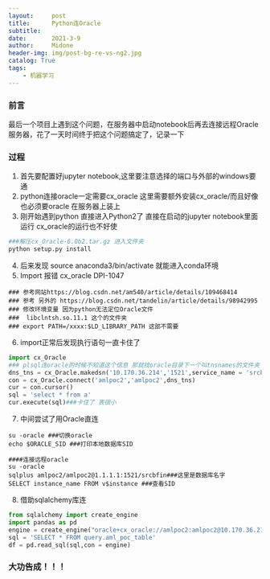 ```yaml
---
layout:     post
title:      Python连Oracle
subtitle:   
date:       2021-3-9
author:     Midone
header-img: img/post-bg-re-vs-ng2.jpg
catalog: True
tags:
    - 机器学习
---
```


### 前言

最后一个项目上遇到这个问题，在服务器中启动notebook后再去连接远程Oracle服务器，花了一天时间终于把这个问题搞定了，记录一下


### 过程

1. 首先要配置好jupyter notebook,这里要注意选择的端口与外部的windows要通
2. python连接oracle一定需要cx_oracle 这里需要额外安装cx_oracle/而且好像也必须要oracle 在服务器上装上
3. 刚开始遇到python 直接进入Python2了 直接在启动的jupyter notebook里面运行 cx_oracle的运行也不好使
```python
###解压cx_Oracle-6.0b2.tar.gz 进入文件夹
python setup.py install
```
4. 后来发现 source anaconda3/bin/activate 就能进入conda环境
5. Import 报错 cx_oracle DPI-1047

```
### 参考网站https://blog.csdn.net/am540/article/details/109468414
### 参考 另外的 https://blog.csdn.net/tandelin/article/details/98942995
### 修改环境变量 因为python无法定位Oracle文件
###  libclntsh.so.11.1 这个的文件夹
### export PATH=/xxxx:$LD_LIBRARY_PATH 这部不需要
```

6. import正常后发现执行语句一直卡住了
```Python
import cx_Oracle
### plsql连oracle的时候不知道这个信息 那就找oracle目录下一个叫tnsnames的文件夹
dns_tns = cx_Oracle.makedsn('10.170.36.214','1521',service_name = 'srcbfin')
con = cx_Oracle.connect('amlpoc2','amlpoc2',dns_tns)
cur = con.cursor()
sql = 'select * from a'
cur.execute(sql)###卡住了 表很小
```

7. 中间尝试了用Oracle直连
```
su -oracle ###切换oracle
echo $ORACLE_SID ###打印本地数据库SID

####连接远程oracle
su -oracle
sqlplus amlpoc2/amlpoc2@1.1.1.1:1521/srcbfin###这里是数据库名字
SELECT instance_name FROM v$instance ###查看SID
```

8. 借助sqlalchemy库连

```python
from sqlalchemy import create_engine
import pandas as pd
engine = create_engine("oracle+cx_oracle://amlpoc2:amlpoc2@10.170.36.211:1521/srcbfin1")###这里srcbfin1是SID
sql = 'SELECT * FROM query.aml_poc_table'
df = pd.read_sql(sql,con = engine)
```


### 大功告成！！！